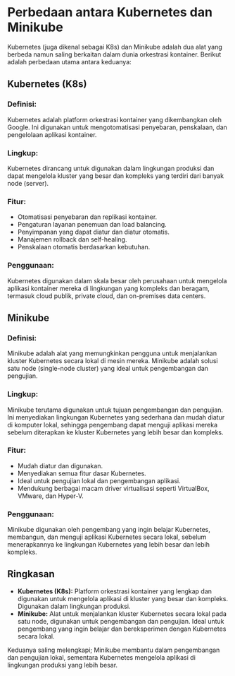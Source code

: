 # Perbedaan antara Kubernetes dan Minikube

Kubernetes (juga dikenal sebagai K8s) dan Minikube adalah dua alat yang berbeda namun saling berkaitan dalam dunia orkestrasi kontainer. Berikut adalah perbedaan utama antara keduanya:

## Kubernetes (K8s)

### Definisi:
Kubernetes adalah platform orkestrasi kontainer yang dikembangkan oleh Google. Ini digunakan untuk mengotomatisasi penyebaran, penskalaan, dan pengelolaan aplikasi kontainer.

### Lingkup:
Kubernetes dirancang untuk digunakan dalam lingkungan produksi dan dapat mengelola kluster yang besar dan kompleks yang terdiri dari banyak node (server).

### Fitur:
- Otomatisasi penyebaran dan replikasi kontainer.
- Pengaturan layanan penemuan dan load balancing.
- Penyimpanan yang dapat diatur dan diatur otomatis.
- Manajemen rollback dan self-healing.
- Penskalaan otomatis berdasarkan kebutuhan.

### Penggunaan:
Kubernetes digunakan dalam skala besar oleh perusahaan untuk mengelola aplikasi kontainer mereka di lingkungan yang kompleks dan beragam, termasuk cloud publik, private cloud, dan on-premises data centers.

## Minikube

### Definisi:
Minikube adalah alat yang memungkinkan pengguna untuk menjalankan kluster Kubernetes secara lokal di mesin mereka. Minikube adalah solusi satu node (single-node cluster) yang ideal untuk pengembangan dan pengujian.

### Lingkup:
Minikube terutama digunakan untuk tujuan pengembangan dan pengujian. Ini menyediakan lingkungan Kubernetes yang sederhana dan mudah diatur di komputer lokal, sehingga pengembang dapat menguji aplikasi mereka sebelum diterapkan ke kluster Kubernetes yang lebih besar dan kompleks.

### Fitur:
- Mudah diatur dan digunakan.
- Menyediakan semua fitur dasar Kubernetes.
- Ideal untuk pengujian lokal dan pengembangan aplikasi.
- Mendukung berbagai macam driver virtualisasi seperti VirtualBox, VMware, dan Hyper-V.

### Penggunaan:
Minikube digunakan oleh pengembang yang ingin belajar Kubernetes, membangun, dan menguji aplikasi Kubernetes secara lokal, sebelum menerapkannya ke lingkungan Kubernetes yang lebih besar dan lebih kompleks.

## Ringkasan

- **Kubernetes (K8s):** Platform orkestrasi kontainer yang lengkap dan digunakan untuk mengelola aplikasi di kluster yang besar dan kompleks. Digunakan dalam lingkungan produksi.
- **Minikube:** Alat untuk menjalankan kluster Kubernetes secara lokal pada satu node, digunakan untuk pengembangan dan pengujian. Ideal untuk pengembang yang ingin belajar dan bereksperimen dengan Kubernetes secara lokal.

Keduanya saling melengkapi; Minikube membantu dalam pengembangan dan pengujian lokal, sementara Kubernetes mengelola aplikasi di lingkungan produksi yang lebih besar.

